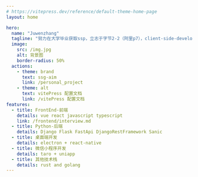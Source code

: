 ```yaml
---
# https://vitepress.dev/reference/default-theme-home-page
layout: home

hero:
  name: "Juwenzhang"
  tagline: "努力在大学毕业获取ssp，立志于字节2-2（阿里p7），client-side-developer、rust-developer、golang-developer"
  image:
    src: /img.jpg
    alt: 背景图
    border-radius: 50%
  actions:
    - theme: brand
      text: ssg-aim
      link: /personal_project
    - theme: alt
      text: vitePress 配置文档
      link: /vitePress 配置文档
features:
  - title: FrontEnd-前端
    details: vue react javascript typescript
    link: /frontend/interview.md
  - title: Python-后端
    details: Django Flask FastApi DjangoRestFramework Sanic
  - title: 桌面端开发
    details: electron + react-native
  - title: 微信小程序开发
    details: taro + uniapp
  - title: 其他技术栈
    details: rust and golang
---
```

